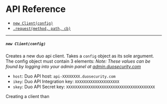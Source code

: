 # API Reference

- [`new Client(config)`](#new-clientconfig)
- [`.request(method, path, cb)`](#requestmethod-path-cb)

---

##### `new Client(config)`
Creates a new duo api client. Takes a `config` object as its sole argument. The config object must contain 3 elements:
*Note: These values can be found by logging into your admin panel at [admin.duosecurity.com](https://admin.duosecurity.com)*





- `host`: Duo API host: `api-XXXXXXXX.duosecurity.com`
- `ikey`: Duo API Integration key: `XXXXXXXXXXXXXXXXXXXX`
- `skey`: Duo API Secret key: `XXXXXXXXXXXXXXXXXXXXXXXXXXXXXXXXXXXXXXXX`

Creating a client than
